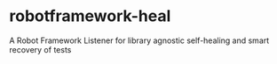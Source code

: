 # robotframework-heal
A Robot Framework Listener for library agnostic self-healing and smart recovery of tests
